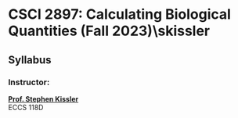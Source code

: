 # CSCI 2897: Calculating Biological Quantities (Fall 2023)\skissler

## Syllabus 

### Instructor:
__[Prof. Stephen Kissler](stephen.kissler@colorado.edu)__\
ECCS 118D

